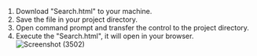 1. Download "Search.html" to your machine.
2. Save the file in your project directory.
3. Open command prompt and transfer the control to the project directory.
4. Execute the "Search.html", it will open in your browser.
![Screenshot (3502)](https://github.com/user-attachments/assets/e5258530-ff11-49c2-bbe8-9f894e7c27b2)
